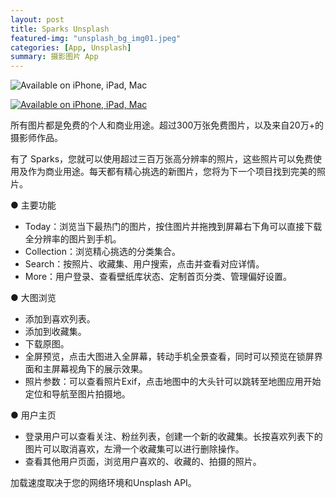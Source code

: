 ```yaml
---
layout: post
title: Sparks Unsplash
featured-img: "unsplash_bg_img01.jpeg"
categories: [App, Unsplash]
summary: 摄影图片 App
---
```


![Available on iPhone, iPad, Mac](https://grlover.com/assets/img/posts/unsplash_bg_img02.jpg)

[![Available on iPhone, iPad, Mac](https://grlover.com/assets/img/posts/download_btn.jpg)](https://apps.apple.com/cn/app/sparks-unsplash-可商用墙纸库/id1440362143)

所有图片都是免费的个人和商业用途。超过300万张免费图片，以及来自20万+的摄影师作品。

有了 Sparks，您就可以使用超过三百万张高分辨率的照片，这些照片可以免费使用及作为商业用途。每天都有精心挑选的新图片，您将为下一个项目找到完美的照片。

● 主要功能

* Today：浏览当下最热门的图片，按住图片并拖拽到屏幕右下角可以直接下载全分辨率的图片到手机。
* Collection：浏览精心挑选的分类集合。
* Search：按照片、收藏集、用户搜索，点击并查看对应详情。
* More：用户登录、查看壁纸库状态、定制首页分类、管理偏好设置。

● 大图浏览

* 添加到喜欢列表。
* 添加到收藏集。
* 下载原图。
* 全屏预览，点击大图进入全屏幕，转动手机全景查看，同时可以预览在锁屏界面和主屏幕视角下的展示效果。
* 照片参数：可以查看照片Exif，点击地图中的大头针可以跳转至地图应用开始定位和导航至图片拍摄地。

● 用户主页

* 登录用户可以查看关注、粉丝列表，创建一个新的收藏集。长按喜欢列表下的图片可以取消喜欢，左滑一个收藏集可以进行删除操作。
* 查看其他用户页面，浏览用户喜欢的、收藏的、拍摄的照片。

加载速度取决于您的网络环境和Unsplash API。